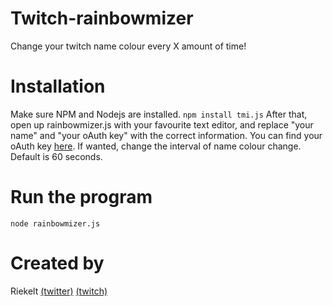 # Twitch-rainbowmizer
Change your twitch name colour every X amount of time!

# Installation
Make sure NPM and Nodejs are installed.
```npm install tmi.js```
After that, open up rainbowmizer.js with your favourite text editor, and replace "your name" and "your oAuth key" with the correct information. You can find your oAuth key [here](http://twitchapps.com/tmi).
If wanted, change the interval of name colour change. Default is 60 seconds.

# Run the program
```node rainbowmizer.js```

# Created by
Riekelt [(twitter)](http://twitter.com/riek_lt) [(twitch)](http://twitch.tv/riekelt)
